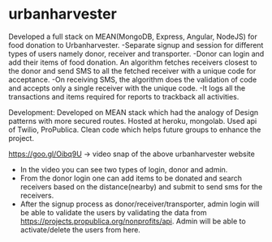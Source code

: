 # urbanharvester

Developed a full stack on MEAN(MongoDB, Express, Angular, NodeJS) for food donation to Urbanharvester.
-Separate signup and session for different types of users namely donor, receiver and transporter.
-Donor can login and add their items of food donation. An algorithm fetches receivers closest to the donor and send SMS to all the fetched receiver with a unique code for acceptance.
-On receiving SMS, the algorithm does the validation of code and accepts only a single receiver with the unique code.
-It logs all the transactions and items required for reports to trackback all activities.

Development:
Developed on MEAN stack which had the analogy of Design patterns with more secured routes.
Hosted at heroku, mongolab. Used api of Twilio, ProPublica.
Clean code which helps future groups to enhance the project.


https://goo.gl/Oibq9U -> video snap of the above urbanharvester website 
- In the video you can see two types of login, donor and admin. 
- From the donor login one can add items to be donated and search receivers based on the distance(nearby) and submit to send sms for the receivers. 
- After the signup process as donor/receiver/transporter, admin login will be able to validate the users by validating the data from https://projects.propublica.org/nonprofits/api. Admin will be able to activate/delete the users from here.

